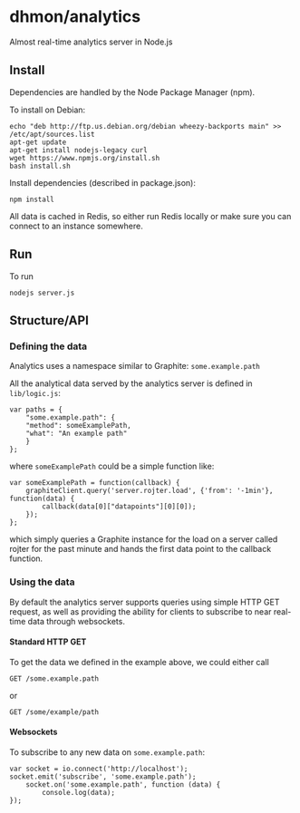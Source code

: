 dhmon/analytics
=====

Almost real-time analytics server in Node.js

## Install

Dependencies are handled by the Node Package Manager (npm).

To install on Debian:

    echo "deb http://ftp.us.debian.org/debian wheezy-backports main" >> /etc/apt/sources.list
    apt-get update
    apt-get install nodejs-legacy curl
    wget https://www.npmjs.org/install.sh
    bash install.sh

Install dependencies (described in package.json):

    npm install

All data is cached in Redis, so either run Redis locally or make sure you can connect to an instance somewhere.

## Run

To run

    nodejs server.js

## Structure/API


### Defining the data

Analytics uses a namespace similar to Graphite: ```some.example.path```

All the analytical data served by the analytics server is defined in ```lib/logic.js```:

    var paths = {                                                                    
        "some.example.path": {                                                         
        "method": someExamplePath,                                                   
        "what": "An example path"                                                    
        }                                                                              
    };

where ```someExamplePath``` could be a simple function like:

    var someExamplePath = function(callback) {                                       
        graphiteClient.query('server.rojter.load', {'from': '-1min'}, function(data) { 
            callback(data[0]["datapoints"][0][0]);                                       
        });                                                                            
    };

which simply queries a Graphite instance for the load on a server called rojter for the past minute and hands the first data point to the callback function.

### Using the data

By default the analytics server supports queries using simple HTTP GET request, as well as providing the ability for clients to subscribe to near real-time data through websockets.

#### Standard HTTP GET

To get the data we defined in the example above, we could either call

    GET /some.example.path

or

    GET /some/example/path

#### Websockets

To subscribe to any new data on ```some.example.path```:

    var socket = io.connect('http://localhost');                                   
    socket.emit('subscribe', 'some.example.path');                                 
        socket.on('some.example.path', function (data) {                               
            console.log(data);
    });

